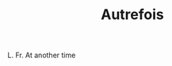 ---
title: Autrefois
letter: A
permalink: "/definitions/autrefois.html"
body: L. Fr. At another time
published_at: '2018-07-07'
layout: post
---